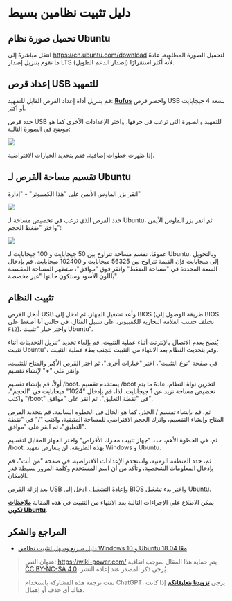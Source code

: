 # دليل تثبيت نظامين بسيط

## تحميل صورة نظام Ubuntu

انتقل مباشرةً إلى <https://cn.ubuntu.com/download> لتحميل الصورة المطلوبة.
عادةً ما نقوم بتنزيل إصدار LTS (إصدار الدعم الطويل) لأنه أكثر استقرارًا.

## إعداد قرص USB للتمهيد

قم بتنزيل أداة إعداد القرص القابل للتمهيد: [**Rufus**](http://rufus.ie/) واحضر قرص USB بسعة 4 جيجابايت أو أكثر.

حدد قرص USB للتمهيد والصورة التي ترغب في حرقها، واختر الإعدادات الأخرى كما هو موضح في الصورة التالية:

![](https://media.wiki-power.com/img/20210323163003.png)

إذا ظهرت خطوات إضافية، فقم بتحديد الخيارات الافتراضية.

## تقسيم مساحة القرص لـ Ubuntu

انقر بزر الماوس الأيمن على "هذا الكمبيوتر" - "إدارة"

![](https://media.wiki-power.com/img/20210323163446.png)

حدد القرص الذي ترغب في تخصيص مساحة لـ Ubuntu، ثم انقر بزر الماوس الأيمن واختر "ضغط الحجم":

![](https://media.wiki-power.com/img/20210323164043.png)

عمومًا، نقسم مساحة تتراوح بين 50 جيجابايت و 100 جيجابايت لـ Ubuntu، وبالتحويل إلى ميجابايت فإن القيمة تتراوح بين 56325 ميجابايت و 102400 ميجابايت. قم بإدخال السعة المحددة في "مساحة الضغط" وانقر فوق "موافق"، ستظهر المساحة المقسمة باللون الأسود وستكون حالتها "غير مخصصة".

## تثبيت النظام

أدخل القرص USB وأعد تشغيل الجهاز، ثم ادخل إلى BIOS (طريقة الوصول إلى BIOS تختلف حسب العلامة التجارية للكمبيوتر، على سبيل المثال، في حالتي أنا أضغط على `F12`)، واختر خيار "تثبيت Ubuntu".

يُنصح بعدم الاتصال بالإنترنت أثناء عملية التثبيت، قم بإلغاء تحديد "تنزيل التحديثات أثناء تثبيت Ubuntu"، وقم بتحديث النظام بعد الانتهاء من التثبيت لتجنب بطء عملية التثبيت.

في صفحة "نوع التثبيت"، اختر "خيارات أخرى"، ثم اختر القرص الأكبر والمتاح للتثبيت، وانقر على "+" لإنشاء تقسيم.

أولاً، قم بإنشاء تقسيم /boot. يستخدم تقسيم /boot لتخزين نواة النظام، عادةً ما يتم تخصيص مساحة تزيد عن 1 جيجابايت. لذا، قم بإدخال "1024" ميجابايت في "الحجم"، واكتب "/boot" في "نقطة التعليق"، ثم انقر على "موافق".

ثم، قم بإنشاء تقسيم / الجذر. كما هو الحال في الخطوة السابقة، قم بتحديد القرص المتاح وإنشاء التقسيم، واترك الحجم الافتراضي للمساحة المتبقية، واكتب "/" في "نقطة التعليق"، ثم انقر على "موافق".

ثم، في الخطوة الأهم، حدد "جهاز تثبيت محرك الأقراص" واختر الجهاز المقابل لتقسيم /boot. بهذه الطريقة، لن يتعارض تمهيد Windows و Ubuntu.

ثم، حدد المنطقة الزمنية، واستخدم الإعدادات الافتراضية. في صفحة "من أنت"، قم بإدخال المعلومات الشخصية، وتأكد من أن اسم المستخدم وكلمة المرور بسيطة قدر الإمكان.

بعد إزالة القرص USB وإعادة التشغيل، ادخل إلى BIOS واختر بدء تشغيل Ubuntu.

يمكن الاطلاع على الإجراءات التالية بعد الانتهاء من التثبيت في هذه المقالة [**ملاحظات تكوين Ubuntu**](https://wiki-power.com/Ubuntu%E9%85%8D%E7%BD%AE%E7%AC%94%E8%AE%B0).

## المراجع والشكر

- [دليل سريع وسهل لتثبيت نظامي Windows 10 و Ubuntu 18.04 معًا](https://regulus.cc/2019/10/05/Windows10+Ubuntu18.04%E5%8F%8C%E7%B3%BB%E7%BB%9F%E7%AE%80%E5%8D%95%E5%AE%89%E8%A3%85%E6%8C%87%E5%8C%97/)

> عنوان النص: <https://wiki-power.com/>
> يتم حماية هذا المقال بموجب اتفاقية [CC BY-NC-SA 4.0](https://creativecommons.org/licenses/by/4.0/deed.zh)، يُرجى ذكر المصدر عند إعادة النشر.

> تمت ترجمة هذه المشاركة باستخدام ChatGPT، يرجى [**تزويدنا بتعليقاتكم**](https://github.com/linyuxuanlin/Wiki_MkDocs/issues/new) إذا كانت هناك أي حذف أو إهمال.
